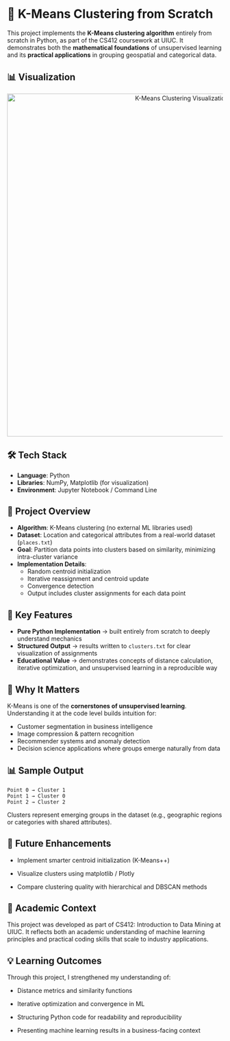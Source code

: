 # 🚀 K-Means Clustering from Scratch  

This project implements the **K-Means clustering algorithm** entirely from scratch in Python, as part of the CS412 coursework at UIUC. It demonstrates both the **mathematical foundations** of unsupervised learning and its **practical applications** in grouping geospatial and categorical data.  
 
## 📊 Visualization

<p align="center">
  <img src="https://github.com/user-attachments/assets/c60fc347-d4d1-44a2-a103-eafee46d999c" alt="K-Means Clustering Visualization" width="800"/>
</p>

## 🛠️ Tech Stack  
- **Language**: Python  
- **Libraries**: NumPy, Matplotlib (for visualization)  
- **Environment**: Jupyter Notebook / Command Line  



## 📌 Project Overview  

- **Algorithm**: K-Means clustering (no external ML libraries used)  
- **Dataset**: Location and categorical attributes from a real-world dataset (`places.txt`)  
- **Goal**: Partition data points into clusters based on similarity, minimizing intra-cluster variance  
- **Implementation Details**:  
  - Random centroid initialization  
  - Iterative reassignment and centroid update  
  - Convergence detection  
  - Output includes cluster assignments for each data point  


## 🔑 Key Features  

- **Pure Python Implementation** → built entirely from scratch to deeply understand mechanics  
- **Structured Output** → results written to `clusters.txt` for clear visualization of assignments  
- **Educational Value** → demonstrates concepts of distance calculation, iterative optimization, and unsupervised learning in a reproducible way  


## 🧠 Why It Matters  

K-Means is one of the **cornerstones of unsupervised learning**. Understanding it at the code level builds intuition for:  
- Customer segmentation in business intelligence  
- Image compression & pattern recognition  
- Recommender systems and anomaly detection  
- Decision science applications where groups emerge naturally from data

## 📊 Sample Output
```
Point 0 → Cluster 1
Point 1 → Cluster 0
Point 2 → Cluster 2
```
Clusters represent emerging groups in the dataset (e.g., geographic regions or categories with shared attributes).

## 🔮 Future Enhancements

- Implement smarter centroid initialization (K-Means++)

- Visualize clusters using matplotlib / Plotly

- Compare clustering quality with hierarchical and DBSCAN methods

## 🏫 Academic Context

This project was developed as part of CS412: Introduction to Data Mining at UIUC. It reflects both an academic understanding of machine learning principles and practical coding skills that scale to industry applications.

## 💡 Learning Outcomes

Through this project, I strengthened my understanding of:

- Distance metrics and similarity functions

- Iterative optimization and convergence in ML

- Structuring Python code for readability and reproducibility

- Presenting machine learning results in a business-facing context
